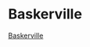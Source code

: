 # Baskerville

[Baskerville](https://github.com/emckay03/My-Filing-Cabinet/blob/gh-pages/baskerville1.html)

